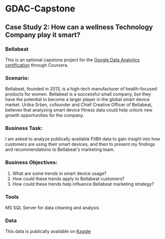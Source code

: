 # GDAC-Capstone
## Case Study 2: How can a wellness Technology Company play it smart?

### Bellabeat
This is an optional capstone project for the [Google Data Analytics certification](https://www.coursera.org/professional-certificates/google-data-analytics) through Coursera.

### Scenario: 
Bellabeat, founded in 2013, is a high-tech manufacturer of health-focused products for women. Bellabeat is a successful small company, but they have the potential to become a larger player in the global smart device market. Urška Sršen, cofounder and Chief Creative Officer of Bellabeat, believes that analyzing smart device fitness data could help unlock new growth opportunities for the company. 

### Business Task:
I am asked to analyze publically available FitBit data to gain insight into how customers are using their smart devices, and then to present my findings and recommendations to Bellabeat's marketing team.

### Business Objectives:
1. What are some trends in smart device usage?
2. How could these trends apply to Bellabeat customers?
3. How could these trends help influence Bellabeat marketing strategy?

### Tools
MS SQL Server for data cleaning and analysis

### Data
This data is publically available on [Kaggle](https://www.kaggle.com/datasets/arashnic/fitbit)
